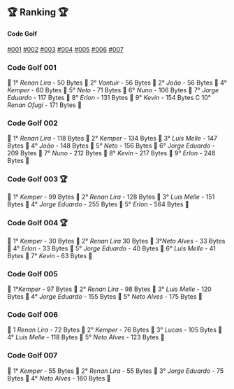 ## 🏆 Ranking 🏆

#### Code Golf
[#001](#Code-Golf-001)  [#002](#Code-Golf-002)  [#003](#Code-Golf-003)  [#004](#Code-Golf-004)  [#005](#Code-Golf-005)  [#006](#Code-Golf-006)  [#007](#Code-Golf-007)



### Code Golf 001
🔻 1° _Renan Lira_ - 50 Bytes
🔻 2° _Vantuir_ - 56 Bytes
🔻 2° _João_ - 56 Bytes
🔻 4° _Kemper_ - 60 Bytes
🔻 5° _Neto_ - 71 Bytes
🐍 6° _Nuno_ - 106 Bytes
🐍 7° _Jorge Eduardo_ - 117 Bytes
🔻 8° _Erlon_ - 131 Bytes
🐍 9° _Kevin_ - 154 Bytes
C 10° _Renan Ofugi_ - 171 Bytes 🍍





### Code Golf 002

🔻 1° _Renan Lira_ - 118 Bytes
🔻 2° _Kemper_ - 134 Bytes
🐍 3° _Luís Melle_ - 147 Bytes
🐍 4° _João_ - 148 Bytes
🔻 5° _Neto_ - 156 Bytes
🐍 6° _Jorge Eduardo_ - 209 Bytes
🐍 7° _Nuno_ - 212 Bytes
🐍 8° _Kevin_ - 217 Bytes
🔻 9° _Erlon_ - 248 Bytes 🍍





### Code Golf 003 🏆

🔻 1° _Kemper_ - 99 Bytes
🐍 2° _Renan Lira_ - 128 Bytes
🐍 3° _Luís Melle_ - 151 Bytes
🐍 4° _Jorge Eduardo_ - 255 Bytes
🐍 5° _Erlon_ - 564 Bytes 🍍





### Code Golf 004 🏆

🔻 1° _Kemper_ - 30 Bytes
🔻 2° _Renan Lira_ 30 Bytes
🔻 3°_Neto Alves_ - 33 Bytes
🔻 4° _Erlon_ - 33 Bytes
🔻 5° _Jorge Eduardo_ - 40 Bytes
🐍 6° _Luis Melle_ - 41 Bytes
🐍 7° _Kevin_ - 63 Bytes 🍍





### Code Golf 005

🔻 1°_Kemper_ - 97 Bytes
🐍 2° _Renan Lira_ - 98 Bytes
🐍 3° _Luis Melle_ - 120 Bytes
🐍 4° _Jorge Eduardo_ - 155 Bytes
🐍 5° _Neto Alves_ - 175 Bytes 🍍





### Code Golf 006

🔻 1 _Renan Lira_ - 72 Bytes
🔻 2° _Kemper_ - 76 Bytes
🐍 3° _Lucas_ - 105 Bytes
🐍 4° _Luis Melle_ - 118 Bytes
🐍 5° _Neto Alves_ - 123 Bytes 🍍





### Code Golf 007

🔻 1° _Kemper_ - 55 Bytes
🔻 2° _Renan Lira_ - 55  Bytes
🐍 3° _Jorge Eduardo_ - 75 Bytes
🐍 4° _Neto Alves_ - 160 Bytes 🍍